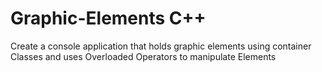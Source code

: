 # Graphic-Elements C++
Create a console application that holds graphic elements using container Classes and uses Overloaded Operators to manipulate Elements
